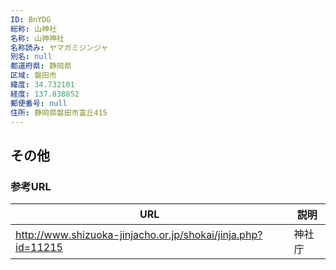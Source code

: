 ```yaml
---
ID: BnYDG
総称: 山神社
名称: 山神神社
名称読み: ヤマガミジンジャ
別名: null
都道府県: 静岡県
区域: 磐田市
緯度: 34.732101
経度: 137.838852
郵便番号: null
住所: 静岡県磐田市富丘415
---
```


## その他

### 参考URL

| URL                                                          | 説明   |
| ------------------------------------------------------------ | ------ |
| http://www.shizuoka-jinjacho.or.jp/shokai/jinja.php?id=11215 | 神社庁 |
